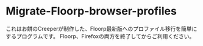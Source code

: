 # Migrate-Floorp-browser-profiles
これはお餅のCreeperが制作した、Floorp最新版へのプロファイル移行を簡単にするプログラムです。
Floorp、Firefoxの両方を終了してからご利用ください。
